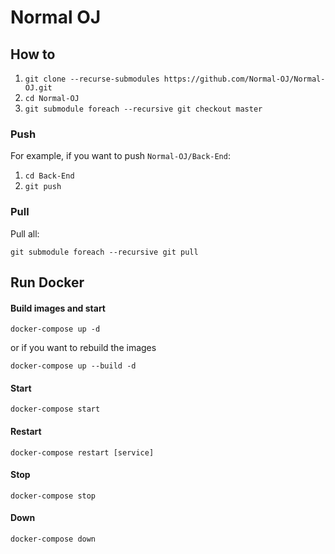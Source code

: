 # Normal OJ

## How to

1. `git clone --recurse-submodules https://github.com/Normal-OJ/Normal-OJ.git`
2. `cd Normal-OJ`
3. `git submodule foreach --recursive git checkout master`

### Push

For example, if you want to push `Normal-OJ/Back-End`:

1. `cd Back-End`
2. `git push`

### Pull

Pull all:

`git submodule foreach --recursive git pull`

## Run Docker

#### Build images and start

`docker-compose up -d`

or if you want to rebuild the images

`docker-compose up --build -d`

#### Start

`docker-compose start`

#### Restart

`docker-compose restart [service]`

#### Stop

`docker-compose stop`

#### Down

`docker-compose down`
